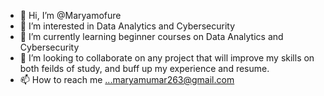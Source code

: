 - 👋 Hi, I’m @Maryamofure
- 👀 I’m interested in Data Analytics and Cybersecurity
- 🌱 I’m currently learning beginner courses on Data Analytics and Cybersecurity
- 💞️ I’m looking to collaborate on any project that will improve my skills on both feilds of study, and buff up my experience and resume.
- 📫 How to reach me ...maryamumar263@gmail.com

<!---
Maryamofure/Maryamofure is a ✨ special ✨ repository because its `README.md` (this file) appears on your GitHub profile.
You can click the Preview link to take a look at your changes.
--->
